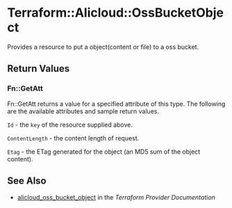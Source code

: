 # Terraform::Alicloud::OssBucketObject

Provides a resource to put a object(content or file) to a oss bucket.

## Return Values

### Fn::GetAtt

Fn::GetAtt returns a value for a specified attribute of this type. The following are the available attributes and sample return values.

`Id` - the `key` of the resource supplied above.

`ContentLength` - the content length of request.

`Etag` - the ETag generated for the object (an MD5 sum of the object content).

## See Also

* [alicloud_oss_bucket_object](https://www.terraform.io/docs/providers/alicloud/r/oss_bucket_object.html) in the _Terraform Provider Documentation_